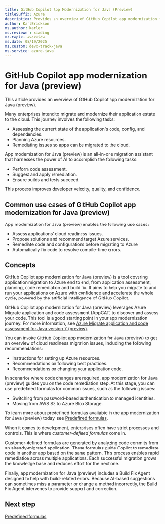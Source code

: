 ```yaml
---
title: GitHub Copilot App Modernization for Java (Preview)
titleSuffix: Azure
description: Provides an overview of GitHub Copilot app modernization for Java (preview).
author: KarlErickson
ms.author: karler
ms.reviewer: xiading
ms.topic: overview
ms.date: 05/19/2025
ms.custom: devx-track-java
ms.service: azure-java
---
```


# GitHub Copilot app modernization for Java (preview)

This article provides an overview of GitHub Copilot app modernization for Java (preview).

Many enterprises intend to migrate and modernize their application estate to the cloud. This journey involves the following tasks:

- Assessing the current state of the application's code, config, and dependencies.
- Planning Azure resources.
- Remediating issues so apps can be migrated to the cloud.

App modernization for Java (preview) is an all-in-one migration assistant that harnesses the power of AI to accomplish the following tasks:

- Perform code assessment.
- Suggest and apply remediation.
- Ensure builds and tests succeed.

This process improves developer velocity, quality, and confidence.

<!--
embed intro video. https://aka.ms/AM4Jov
-->

## Common use cases of GitHub Copilot app modernization for Java (preview)

App modernization for Java (preview) enables the following use cases:

- Assess applications' cloud readiness issues.
- Propose solutions and recommend target Azure services.
- Remediate code and configurations before migrating to Azure.
- Automatically fix code to resolve compile-time errors.

## Concepts

GitHub Copilot app modernization for Java (preview) is a tool covering application migration to Azure end to end, from application assessment, planning, code remediation and build fix. It aims to help you migrate to and run your applications on Azure with confidence and accelerate the whole cycle, powered by the artificial intelligence of GitHub Copilot.

GitHub Copilot app modernization for Java (preview) leverages Azure Migrate application and code assessment (AppCAT) to discover and assess your code. This tool is a good starting point in your app modernization journey. For more information, see [Azure Migrate application and code assessment for Java version 7 (preview)](/azure/migrate/appcat/java-preview).

You can invoke GitHub Copilot app modernization for Java (preview) to get an overview of cloud readiness migration issues, including the following recommendations:

- Instructions for setting up Azure resources.
- Recommendations on following best practices.
- Recommendations on changing your application code.

In scenarios where code changes are required, app modernization for Java (preview) guides you on the code remediation step. At this stage, you can use predefined formulas for common issues, such as the following issues:

- Switching from password-based authentication to managed identities.
- Moving from AWS S3 to Azure Blob Storage.

To learn more about predefined formulas available in the app modernization for Java (preview) today, see [Predefined formulas](migrate-github-copilot-app-modernization-java-on-azure-predefined-formula.md).

When it comes to development, enterprises often have strict processes and controls. This is where *customer-defined formulas* come in.

Customer-defined formulas are generated by analyzing code commits from an already-migrated application. These formulas guide Copilot to remediate code in another app based on the same pattern. This process enables rapid remediation across multiple applications. Each successful migration grows the knowledge base and reduces effort for the next one.

Finally, app modernization for Java (preview) includes a Build Fix Agent designed to help with build-related errors. Because AI-based suggestions can sometimes miss a parameter or change a method incorrectly, the Build Fix Agent intervenes to provide support and correction.

## Next step

[Predefined formulas](migrate-github-copilot-app-modernization-java-on-azure-predefined-formula.md)
